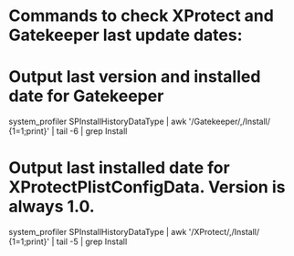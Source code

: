 # Commands to check XProtect and Gatekeeper last update dates:

# Output last version and installed date for Gatekeeper
system_profiler SPInstallHistoryDataType | awk '/Gatekeeper/,/Install/ {$1=$1;print}' | tail -6 | grep Install

# Output last installed date for XProtectPlistConfigData. Version is always 1.0.
system_profiler SPInstallHistoryDataType | awk '/XProtect/,/Install/ {$1=$1;print}' | tail -5 | grep Install


